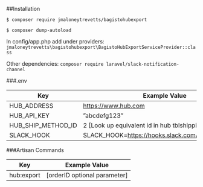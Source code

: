 ##Installation

`$ composer require jmaloneytrevetts/bagistohubexport`

`$ composer dump-autoload`

In config/app.php add under providers:
`jmaloneytrevetts\bagistohubexport\BagistoHubExportServiceProvider::class `

Other dependencies:
`composer require laravel/slack-notification-channel`

###.env

Key  | Example Value
------------- | -------------
HUB_ADDRESS  | https://www.hub.com
HUB_API_KEY  | ”abcdefg123”
HUB_SHIP_METHOD_ID  | 2 [Look up equivalent id in hub tblshippingmethods]
SLACK_HOOK  | SLACK_HOOK=https://hooks.slack.com/services/abc123

###Artisan Commands

Key  | Example Value
------------- | -------------
hub:export  | [orderID optional parameter]
